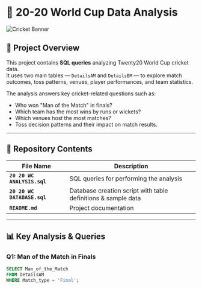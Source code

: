 # 🏏 20-20 World Cup Data Analysis

![Cricket Banner](assets/cricket_banner.gif)

## 📌 Project Overview
This project contains **SQL queries** analyzing Twenty20 World Cup cricket data.  
It uses two main tables — `DetailsAM` and `DetailsBM` — to explore match outcomes, toss patterns, venues, player performances, and team statistics.

The analysis answers key cricket-related questions such as:
- Who won "Man of the Match" in finals?
- Which team has the most wins by runs or wickets?
- Which venues host the most matches?
- Toss decision patterns and their impact on match results.

---

## 📂 Repository Contents
| File Name | Description |
|-----------|-------------|
| **`20 20 WC ANALYSIS.sql`** | SQL queries for performing the analysis |
| **`20 20 WC DATABASE.sql`** | Database creation script with table definitions & sample data |
| **`README.md`** | Project documentation |

---

## 📊 Key Analysis & Queries

### **Q1: Man of the Match in Finals**
```sql
SELECT Man_of_the_Match
FROM DetailsAM
WHERE Match_type = 'Final';
